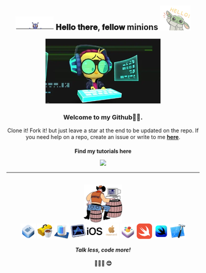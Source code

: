 <div align="center">
<h2> <img src="https://github.com/Rajaikumar-iOSDev/Rajaikumar-iOSDev/blob/main/Gifs/Alien-Hello.gif" width="100px"> 𝐇𝐞𝐥𝐥𝐨 𝐭𝐡𝐞𝐫𝐞, 𝐟𝐞𝐥𝐥𝐨𝐰 minions <img src="https://github.com/Rajaikumar-iOSDev/Rajaikumar-iOSDev/blob/main/Gifs/BabyYoda-Hello.gif" width="80px"></h2>
</div>

<div align="center" width="50">

<img src="https://github.com/Rajaikumar-iOSDev/Rajaikumar-iOSDev/blob/main/Gifs/Minion-Coding.webp" alt="Welcome!" width="300"/>

</div>

<div align="center">

<h3>Welcome to my Github🙏🏽.</h3>
Clone it! Fork it! but just leave a star at the end to be updated on the repo. 
If you need help on a repo, create an issue or write to me <a href="mailto:writetorajai@outlook.com"><b>here</b></a>. <h4>

Find my tutorials here <br>


<a href="https://rajaikumar.medium.com"><img src="https://img.shields.io/badge/medium-%2312100E.svg?&style=for-the-badge&logo=medium&logoColor=white" height=50></a> 

---
<img align="center" src="https://github-readme-stats.vercel.app/api?username=Rajaikumar-iOSDev&include_all_commits=true&count_private=true&show_icons=true&hide=contribs&line_height=20&title_color=7A7ADB&icon_color=2234AE&text_color=D3D3D3&bg_color=0,000000,130F40" alt="">

<img align="right" src="https://github-readme-stats.vercel.app/api/top-langs/?username=Rajaikumar-iOSDev&count_private=true&layout=compact&theme=dark" alt="">

<div align="center" width="50">
<img src="https://github.com/Rajaikumar-iOSDev/Rajaikumar-iOSDev/blob/main/Gifs/Cowboy-Coding.webp" alt="Cowboy code!" width="100"/>

</div>


<img align="center" alt="iOS" height="40px" src="https://github.com/Rajaikumar-iOSDev/Rajaikumar-iOSDev/blob/main/Badges/avfoundation.png" />
<img align="center" alt="SwiftUI" height="40px" src="https://github.com/Rajaikumar-iOSDev/Rajaikumar-iOSDev/blob/main/Badges/cocoatouch.png?raw=true" />
<img align="center" alt="CoreData" height="40px" src="https://github.com/Rajaikumar-iOSDev/Rajaikumar-iOSDev/blob/main/Badges/coredata.png?raw=true" />
<img align="center" alt="AVFoundation" height="40px" src="https://github.com/Rajaikumar-iOSDev/Rajaikumar-iOSDev/blob/main/Badges/instruments.png?raw=true" />
<img align="center" alt="Xcode" height="40px" src="https://github.com/Rajaikumar-iOSDev/Rajaikumar-iOSDev/blob/main/Badges/ios.png" />
<img align="center" alt="Instruments" height="40px" src="https://github.com/Rajaikumar-iOSDev/Rajaikumar-iOSDev/blob/main/Badges/objective-c.png?raw=true" />
<img align="center" alt="AppStore" height="40px" src="https://github.com/Rajaikumar-iOSDev/Rajaikumar-iOSDev/blob/main/Badges/spritekit.png?raw=true" />
<img align="center" alt="Swift" height="40px" src="https://github.com/Rajaikumar-iOSDev/Rajaikumar-iOSDev/blob/main/Badges/swift.png" />
<img align="center" alt="Objective-C" height="40px" src="https://github.com/Rajaikumar-iOSDev/Rajaikumar-iOSDev/blob/main/Badges/swiftui.png" />
<img align="center" alt="CocoaTouch" height="40px" src="https://github.com/Rajaikumar-iOSDev/Rajaikumar-iOSDev/blob/main/Badges/xcode.png?raw=true" />


<div align="center">
<h4><i>Talk less, code more!</i> </h4>🧑🏽‍💻 😊
</div>

<!--
**Rajaikumar-iOSDev/Rajaikumar-iOSDev** is a ✨ _special_ ✨ repository because its `README.md` (this file) appears on your GitHub profile.

Here are some ideas to get you started:

- 🔭 I’m currently working on ...
- 🌱 I’m currently learning ...
- 👯 I’m looking to collaborate on ...
- 🤔 I’m looking for help with ...
- 💬 Ask me about ...
- 📫 How to reach me: ...
- 😄 Pronouns: ...
- ⚡ Fun fact: ...
-->
